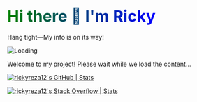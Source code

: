 ## <span style="font-size: 36px; background: -webkit-linear-gradient(left, green, blue); -webkit-background-clip: text; -webkit-text-fill-color: transparent;">Hi there 👋 I'm Ricky</span>

Hang tight—My info is on its way!

![Loading](https://loading.io/spinners/dual-ring/lg.dual-ring-loader.gif)

Welcome to my project! Please wait while we load the content...

[![rickyreza12's GitHub | Stats](https://stats.quira.sh/rickyreza12/github?theme=dark)](https://quira.sh?utm_source=widgets&utm_campaign=rickyreza12)
  
[![rickyreza12's Stack Overflow | Stats](https://stats.quira.sh/rickyreza12/stack-overflow?theme=dark)](https://quira.sh?utm_source=widgets&utm_campaign=rickyreza12)
